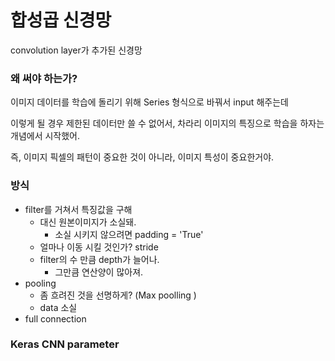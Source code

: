 # 합성곱 신경망

convolution layer가 추가된 신경망

### 왜 써야 하는가?
이미지 데이터를 학습에 돌리기 위해 Series 형식으로 바꿔서 input 해주는데

이렇게 될 경우 제한된 데이터만 쓸 수 없어서, 차라리 이미지의 특징으로 학습을 하자는 개념에서 시작했어.

즉, 이미지 픽셀의 패턴이 중요한 것이 아니라, 이미지 특성이 중요한거야.

### 방식

- filter를 거쳐서 특징값을 구해
  - 대신 원본이미지가 소실돼.
    - 소실 시키지 않으려면 padding = 'True'
  - 얼마나 이동 시킬 것인가? stride
  - filter의 수 만큼 depth가 늘어나. 
    - 그만큼 연산양이 많아져. 
- pooling
  - 좀 흐려진 것을 선명하게? (Max poolling )
  - data 소실
- full connection

### Keras CNN parameter
